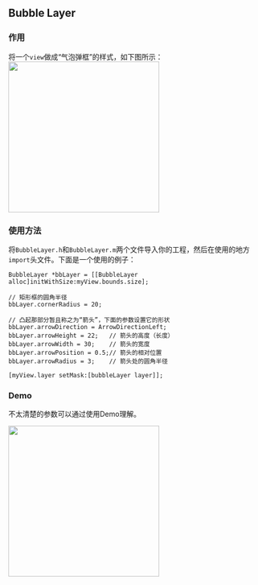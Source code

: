 ## Bubble Layer

### 作用 
将一个`view`做成“气泡弹框”的样式，如下图所示：
<img src="https://ws3.sinaimg.cn/large/006tNbRwgy1fw3lxuse6ej313r0m11kx.jpg" width="300"/>

### 使用方法
将`BubbleLayer.h`和`BubbleLayer.m`两个文件导入你的工程，然后在使用的地方`import`头文件。下面是一个使用的例子：

```objc
BubbleLayer *bbLayer = [[BubbleLayer alloc]initWithSize:myView.bounds.size];

// 矩形框的圆角半径
bbLayer.cornerRadius = 20;

// 凸起那部分暂且称之为“箭头”，下面的参数设置它的形状
bbLayer.arrowDirection = ArrowDirectionLeft;
bbLayer.arrowHeight = 22;   // 箭头的高度（长度）
bbLayer.arrowWidth = 30;    // 箭头的宽度
bbLayer.arrowPosition = 0.5;// 箭头的相对位置
bbLayer.arrowRadius = 3;    // 箭头处的圆角半径

[myView.layer setMask:[bubbleLayer layer]];

```


### Demo
不太清楚的参数可以通过使用Demo理解。

<img src="https://ws1.sinaimg.cn/large/006tNbRwgy1fw3m9v9keuj30ku112qjh.jpg" width="300"/>


